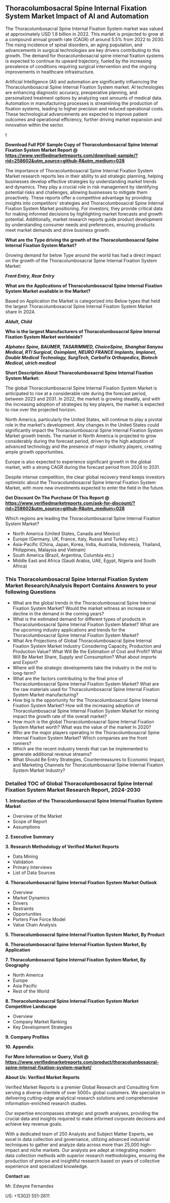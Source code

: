 <h2>Thoracolumbosacral Spine Internal Fixation System Market Impact of AI and Automation</h2><p>The Thoracolumbosacral Spine Internal Fixation System market was valued at approximately USD 1.8 billion in 2022. This market is projected to grow at a compound annual growth rate (CAGR) of around 5.5% from 2022 to 2030. The rising incidence of spinal disorders, an aging population, and advancements in surgical technologies are key drivers contributing to this growth. The demand for thoracolumbosacral spine internal fixation systems is expected to continue its upward trajectory, fueled by the increasing prevalence of conditions requiring surgical intervention and the ongoing improvements in healthcare infrastructure.</p><p>Artificial Intelligence (AI) and automation are significantly influencing the Thoracolumbosacral Spine Internal Fixation System market. AI technologies are enhancing diagnostic accuracy, preoperative planning, and personalized treatment options by analyzing vast amounts of medical data. Automation in manufacturing processes is streamlining the production of fixation systems, leading to higher precision and reduced operational costs. These technological advancements are expected to improve patient outcomes and operational efficiency, further driving market expansion and innovation within the sector.</p>t</p><p id="" class=""><strong>Download Full PDF Sample Copy of Thoracolumbosacral Spine Internal Fixation System Market Report @ <a href="https://www.verifiedmarketreports.com/download-sample/?rid=258602&utm_source=github-R&utm_medium=028" target="_blank">https://www.verifiedmarketreports.com/download-sample/?rid=258602&utm_source=github-R&utm_medium=028</a></strong></p><p>The importance of&nbsp;Thoracolumbosacral Spine Internal Fixation System Market research reports lies in their ability to aid strategic planning, helping businesses develop effective strategies by understanding market trends and dynamics. They play a crucial role in risk management by identifying potential risks and challenges, allowing businesses to mitigate them proactively. These reports offer a competitive advantage by providing insights into competitors' strategies and Thoracolumbosacral Spine Internal Fixation System Market positioning. For investors, they provide critical data for making informed decisions by highlighting market forecasts and growth potential. Additionally, market research reports guide product development by understanding consumer needs and preferences, ensuring products meet market demands and drive business growth.</p><p><strong>What are the&nbsp;Type driving the growth of the Thoracolumbosacral Spine Internal Fixation System Market?</strong></p><p id="" class="">Growing demand for below Type around the world has had a direct impact on the growth of the Thoracolumbosacral Spine Internal Fixation System Market:</p><em><strong>Front Entry, Rear Entry</strong></em></p><strong>What are the&nbsp;Applications&nbsp;of Thoracolumbosacral Spine Internal Fixation System Market available in the Market?</strong></p><p id="" class="">Based on Application the Market is categorized into Below types that held the largest Thoracolumbosacral Spine Internal Fixation System Market share In 2024.</p><em><strong>Aldult, Child</strong></em></p><strong>Who is the largest Manufacturers of Thoracolumbosacral Spine Internal Fixation System Market worldwide?</strong></p><p><em><strong>Alphatec Spine, BAUMER, TASARIMMED, ChoiceSpine, Shanghai Sanyou Medical, RTI Surgical, Osimplant, NEURO FRANCE Implants, Implanet, Double Medical Technology, SurgTech, CarboFix Orthopedics, Biotech Medical, ulrich medical</strong></em></p><p id="" class=""><strong>Short Description About Thoracolumbosacral Spine Internal Fixation System Market:</strong></p><p>The global Thoracolumbosacral Spine Internal Fixation System Market is anticipated to rise at a considerable rate during the forecast period, between 2023 and 2031. In 2022, the market is growing steadily, and with the increasing adoption of strategies by key players, the market is expected to rise over the projected horizon.</p><p>North America, particularly the United States, will continue to play a pivotal role in the market's development. Any changes in the United States could significantly impact the Thoracolumbosacral Spine Internal Fixation System Market growth trends. The market in North America is projected to grow considerably during the forecast period, driven by the high adoption of advanced technology and the presence of major industry players, creating ample growth opportunities.</p><p>Europe is also expected to experience significant growth in the global market, with a strong CAGR during the forecast period from 2024 to 2031.</p><p>Despite intense competition, the clear global recovery trend keeps investors optimistic about the Thoracolumbosacral Spine Internal Fixation System Market, with more new investments expected to enter the field in the future.</p><p id="" class=""><strong>Get Discount On The Purchase Of This Report @ <a href="https://www.verifiedmarketreports.com/ask-for-discount/?rid=258602&utm_source=github-R&utm_medium=028" target="_blank">https://www.verifiedmarketreports.com/ask-for-discount/?rid=258602&utm_source=github-R&utm_medium=028</a></strong></p>Which regions are leading the Thoracolumbosacral Spine Internal Fixation System Market?</p><ul><li>North America (United States, Canada and Mexico)</li><li>Europe (Germany, UK, France, Italy, Russia and Turkey etc.)</li><li>Asia-Pacific (China, Japan, Korea, India, Australia, Indonesia, Thailand, Philippines, Malaysia and Vietnam)</li><li>South America (Brazil, Argentina, Columbia etc.)</li><li>Middle East and Africa (Saudi Arabia, UAE, Egypt, Nigeria and South Africa)</li></ul><h3 id="" class="">This Thoracolumbosacral Spine Internal Fixation System Market Research/Analysis Report Contains Answers to your following Questions</h3><ul><li>What are the global trends in the Thoracolumbosacral Spine Internal Fixation System Market? Would the market witness an increase or decline in the demand in the coming years?</li><li>What is the estimated demand for different types of products in Thoracolumbosacral Spine Internal Fixation System Market? What are the upcoming industry applications and trends for the Thoracolumbosacral Spine Internal Fixation System Market?</li><li>What Are Projections of Global Thoracolumbosacral Spine Internal Fixation System Market Industry Considering Capacity, Production and Production Value? What Will Be the Estimation of Cost and Profit? What Will Be Market Share, Supply and Consumption? What about imports and Export?</li><li>Where will the strategic developments take the industry in the mid to long-term?</li><li>What are the factors contributing to the final price of Thoracolumbosacral Spine Internal Fixation System Market? What are the raw materials used for Thoracolumbosacral Spine Internal Fixation System Market manufacturing?</li><li>How big is the opportunity for the Thoracolumbosacral Spine Internal Fixation System Market? How will the increasing adoption of Thoracolumbosacral Spine Internal Fixation System Market for mining impact the growth rate of the overall market?</li><li>How much is the global Thoracolumbosacral Spine Internal Fixation System Market worth? What was the value of the market In 2020?</li><li>Who are the major players operating in the Thoracolumbosacral Spine Internal Fixation System Market? Which companies are the front runners?</li><li>Which are the recent industry trends that can be implemented to generate additional revenue streams?</li><li>What Should Be Entry Strategies, Countermeasures to Economic Impact, and Marketing Channels for Thoracolumbosacral Spine Internal Fixation System Market Industry?</li></ul><h3 id="" class="">Detailed TOC of Global Thoracolumbosacral Spine Internal Fixation System Market Research Report, 2024-2030</h3><p id="" class=""><strong>1. Introduction of the Thoracolumbosacral Spine Internal Fixation System Market</strong></p><ul><li>Overview of the Market</li><li>Scope of Report</li><li>Assumptions</li></ul><p id="" class=""><strong>2. Executive Summary</strong></p><p id="" class=""><strong>3. Research Methodology of Verified Market Reports</strong></p><ul><li>Data Mining</li><li>Validation</li><li>Primary Interviews</li><li>List of Data Sources</li></ul><p id="" class=""><strong>4. Thoracolumbosacral Spine Internal Fixation System Market Outlook</strong></p><ul><li>Overview</li><li>Market Dynamics</li><li>Drivers</li><li>Restraints</li><li>Opportunities</li><li>Porters Five Force Model</li><li>Value Chain Analysis</li></ul><p id="" class=""><strong>5. Thoracolumbosacral Spine Internal Fixation System Market, By Product</strong></p><p id="" class=""><strong>6. Thoracolumbosacral Spine Internal Fixation System Market, By Application</strong></p><p id="" class=""><strong>7. Thoracolumbosacral Spine Internal Fixation System Market, By Geography</strong></p><ul><li>North America</li><li>Europe</li><li>Asia Pacific</li><li>Rest of the World</li></ul><p id="" class=""><strong>8. Thoracolumbosacral Spine Internal Fixation System Market Competitive Landscape</strong></p><ul><li>Overview</li><li>Company Market Ranking</li><li>Key Development Strategies</li></ul><p id="" class=""><strong>9. Company Profiles</strong></p><p id="" class=""><strong>10. Appendix</strong></p><p id="" class=""><strong>For More Information or Query, Visit @ <a href="https://www.verifiedmarketreports.com/product/thoracolumbosacral-spine-internal-fixation-system-market/" target="_blank">https://www.verifiedmarketreports.com/product/thoracolumbosacral-spine-internal-fixation-system-market/</a></strong></p><p id="" class=""><strong>About Us: Verified Market Reports</strong></p><p id="" class="">Verified Market Reports is a premier Global Research and Consulting firm serving a diverse clientele of over 5000+ global customers. We specialize in delivering cutting-edge analytical research solutions and comprehensive information-enriched research studies.</p><p id="" class="">Our expertise encompasses strategic and growth analyses, providing the crucial data and insights required to make informed corporate decisions and achieve key revenue goals.</p><p id="" class="">With a dedicated team of 250 Analysts and Subject Matter Experts, we excel in data collection and governance, utilizing advanced industrial techniques to gather and analyze data across more than 25,000 high-impact and niche markets. Our analysts are adept at integrating modern data collection methods with superior research methodologies, ensuring the production of precise and insightful research based on years of collective experience and specialized knowledge.</p><p id="" class=""><strong>Contact us:</strong></p><p id="" class="">Mr. Edwyne Fernandes</p><p id="" class="">US: +1(302) 551-2611</p>